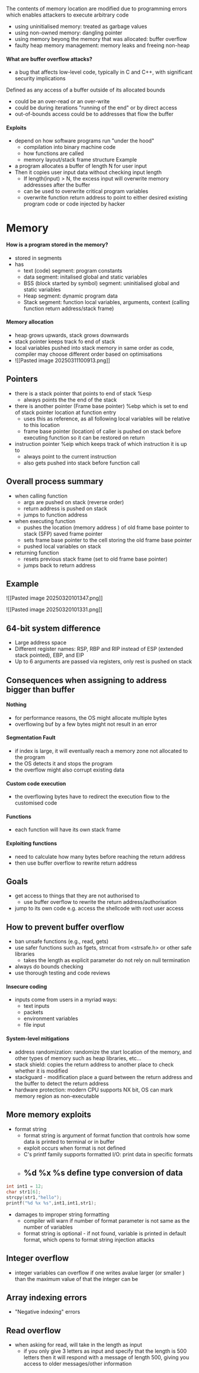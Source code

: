 The contents of memory location are modified due to programming errors which enables attackers to execute arbitrary code
- using uninitialised memory: treated as garbage values
- using non-owned memory: dangling pointer
- using memory beyong the memory that was allocated: buffer overflow
- faulty heap memory management: memory leaks and freeing non-heap

#### What are buffer overflow attacks?
- a bug that affects low-level code, typically in C and C++, with significant security implications

Defined as any access of a buffer outside of its allocated bounds
- could be an over-read or an over-write
- could be during iterations "running of the end" or by direct access
- out-of-bounds access could be to addresses that flow the buffer

#### Exploits
- depend on how software programs run "under the hood"
	- compilation into binary machine code
	- how functions are called
	- memory layout/stack frame structure
Example
- a program allocates a buffer of length N for user input
- Then it copies user input data without checking input length
	- If length(input) > N, the excess input will overwrite memory addressses after the buffer
	- can be used to overwrite critical program variables
	- overwrite function return address to point to either desired existing program code or code injected by hacker

# Memory
#### How is a program stored in the memory?
- stored in segments
- has
	- text (code) segment: program constants
	- data segment: initalised global and static variables
	- BSS (block started by symbol) segment: uninitialised global and static variables
	- Heap segment: dynamic program data
	- Stack segment: function local variables, arguments, context (calling function return address/stack frame)
#### Memory allocation
- heap grows upwards, stack grows downwards
- stack pointer keeps track fo end of stack
- local variables pushed into stack memory in same order as code, compiler may choose different order based on optimisations
- ![[Pasted image 20250311100913.png]]


## Pointers
- there is a stack pointer that points to end of stack %esp
	- always points the the end of the stack
- there is another pointer (Frame base pointer) %ebp which is set to end of stack pointer location at function entry 
	- uses this as reference, as all following local variables will be relative to this location
	- frame base pointer (location) of caller is pushed on stack before executing function so it can be restored on return
- instruction pointer %eip which keeps track of which instruction it is up to 
	- always point to the current instruction
	- also gets pushed into stack before function call

## Overall process summary
- when calling function
	- args are pushed on stack (reverse order)
	- return address is pushed on stack
	- jumps to function address
- when executing function
	- pushes the location (memory address ) of old frame base pointer to stack  (SFP) saved frame pointer
	- sets frame base pointer to the cell storing the old frame base pointer
	- pushed local variables on stack
- returning function
	- resets previous stack frame (set to old frame base pointer)
	- jumps back to return address
## Example
![[Pasted image 20250320101347.png]]

![[Pasted image 20250320101331.png]]
## 64-bit system difference
- Large address space
- Different register names: RSP, RBP and RIP instead of ESP (extended stack pointed), EBP, and EIP
- Up to 6 arguments are passed via registers, only rest is pushed on stack

## Consequences when assigning to address bigger than buffer
#### Nothing 
- for performance reasons, the OS might allocate multiple bytes
- overflowing buf by a few bytes might not result in an error
#### Segmentation Fault
- if index is large, it will eventually reach a memory zone not allocated to the program
- the OS detects it and stops the program
- the overflow might also corrupt existing data
#### Custom code execution 
- the overflowing bytes have to redirect the execution flow to the customised code

#### Functions
- each function will have its own stack frame

#### Exploiting functions
- need to calculate how many bytes before reaching the return address
- then use buffer overflow to rewrite return address


## Goals
- get access to things that they are not authorised to
	- use buffer overflow to rewrite the return address/authorisation
- jump to its own code e.g. access the shellcode with root user access


## How to prevent buffer overflow
- ban unsafe functions (e.g., read, gets)
- use safer functions such as fgets, strncat from <strsafe.h> or other safe libraries
	- takes the length as explicit parameter do not rely on null termination
- always do bounds checking
- use thorough testing and code reviews


#### Insecure coding
- inputs come from users in a myriad ways:
	- text inputs
	- packets
	- environment variables
	- file input

#### System-level mitigations
- address randomization: randomize the start location of the memory, and other types of memory such as heap libraries, etc...
- stack shield: copies the return address to another place to check whether it is modified
- stackguard - modification place a guard between the return address and the buffer to detect the return address
- hardware protection: modern CPU supports NX bit, OS can mark memory region as non-executable

## More memory exploits
- format string
	- format string is argument of format function that controls how some data is printed to terminal or in buffer
	- exploit occurs when format is not defined
	- C's printf family supports formatted I/O: print data in specific formats
	- %d %x %s define type conversion of data
		- 
	
```C
int int1 = 12;
char str1[6];
strcpy(str1,"hello");
printf("%d %x %s",int1,int1,str1);
```
- damages to improper string formatting
	- compiler will warn if number of format parameter is not same as the number of variables
	- format string is optional
			- if not found, variable is printed in default format, which opens to format string injection attacks

## Integer overflow
- integer variables can overflow if one writes avalue larger (or smaller ) than the maximum value of that the integer can be


## Array indexing errors
- "Negative indexing" errors


## Read overflow
- when asking for read, will take in the length as input
	- if you only give 3 letters as input and specify that the length is 500 letters then it will respond with a message of length 500, giving you access to older messages/other information